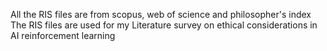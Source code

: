 All the RIS files are from scopus, web of science and philosopher's index
The RIS files are used for my Literature survey on ethical considerations in AI reinforcement learning
